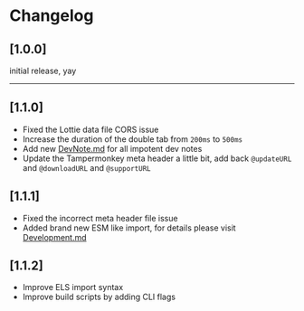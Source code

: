 # Changelog

## [1.0.0]
initial release, yay

---

## [1.1.0]
* Fixed the Lottie data file CORS issue
* Increase the duration of the double tab from `200ms` to `500ms`
* Add new [DevNote.md](https://github.com/felixfong227/e621_helper_tampermonkey/blob/master/docs/Development.md) for all impotent dev notes
* Update the Tampermonkey meta header a little bit, add back `@updateURL` and `@downloadURL` and `@supportURL`

## [1.1.1]
* Fixed the incorrect meta header file issue
* Added brand new ESM like import, for details please visit [Development.md](https://github.com/felixfong227/e621_helper_tampermonkey/blob/master/docs/Development.md)

## [1.1.2] 
* Improve ELS import syntax
* Improve build scripts by adding CLI flags